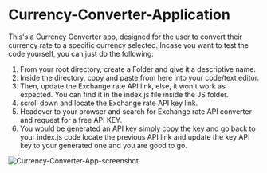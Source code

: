 # Currency-Converter-Application
This's a Currency Converter app, designed for the user to convert their currency rate to a specific currency selected.
Incase you want to test the code yourself, you can just do the following:
1. From your root directory, create a Folder and give it a descriptive name.
2. Inside the directory, copy and paste from here into your code/text editor.
3. Then, update the Exchange rate API link, else, it won't work as expected. You can find it in the index.js file inside the JS folder.
4. scroll down and locate the Exchange rate API key link.
5. Headover to your browser and search for Exchange rate API converter and request for a free API KEY.
6. You would be generated an API key simply copy the key and go back to your index.js code locate the previous API link and update the key API key to your generated one and you are good to go.


![Currency-Converter-App-screenshot](https://user-images.githubusercontent.com/80200124/197285019-8fa83829-89e3-4d2c-a6b2-655f255a4680.png)

